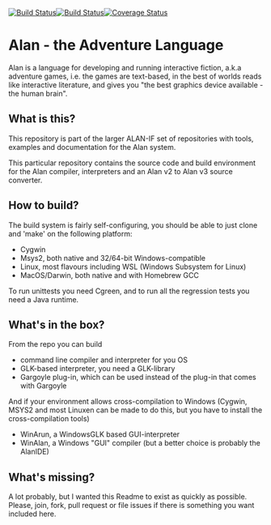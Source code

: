 [![Build Status](https://ci.alanif.se/jenkins/job/Alan/badge/icon)](https://ci.alanif.se/jenkins/job/Alan/)[![Build Status](https://travis-ci.com/alan-if/alan.svg?branch=master)](https://travis-ci.com/alan-if/alan)[![Coverage Status](https://coveralls.io/repos/github/alan-if/alan/badge.svg?branch=master)](https://coveralls.io/github/alan-if/alan?branch=master)

# Alan - the Adventure Language

Alan is a language for developing and running interactive fiction,
a.k.a adventure games, i.e. the games are text-based, in the best of
worlds reads like interactive literature, and gives you "the best
graphics device available - the human brain".

## What is this?

This repository is part of the larger ALAN-IF set of repositories with
tools, examples and documentation for the Alan system.


This particular repository contains the source code and build
environment for the Alan compiler, interpreters and an Alan v2 to Alan
v3 source converter.

## How to build?

The build system is fairly self-configuring, you should be able to
just clone and 'make' on the following platform:

- Cygwin
- Msys2, both native and 32/64-bit Windows-compatible
- Linux, most flavours including WSL (Windows Subsystem for Linux)
- MacOS/Darwin, both native and with Homebrew GCC

To run unittests you need Cgreen, and to run all the regression tests
you need a Java runtime.

## What's in the box?

From the repo you can build

- command line compiler and interpreter for you OS
- GLK-based interpreter, you need a GLK-library
- Gargoyle plug-in, which can be used instead of the plug-in that comes with Gargoyle

And if your environment allows cross-compilation to Windows (Cygwin,
MSYS2 and most Linuxen can be made to do this, but you have to install
the cross-compilation tools)

- WinArun, a WindowsGLK based GUI-interpreter
- WinAlan, a Windows "GUI" compiler (but a better choice is probably the AlanIDE)

## What's missing?

A lot probably, but I wanted this Readme to exist as quickly as
possible. Please, join, fork, pull request or file issues if there is
something you want included here.
